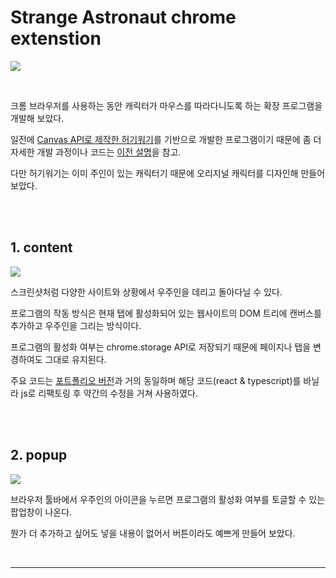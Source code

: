 # **Strange Astronaut chrome extenstion**

![](https://velog.velcdn.com/images/drrobot409/post/dabcc2af-7cbe-4671-a6f0-637c6ccd8278/image.png)

<br />

크롬 브라우저를 사용하는 동안 캐릭터가 마우스를 따라다니도록 하는 확장 프로그램을 개발해 보았다.

일전에 <a href="https://www.rarebeef.co.kr/projects/huggywuggy" target="_blank">Canvas API로 제작한 허기워기</a>를 기반으로 개발한 프로그램이기 때문에 좀 더 자세한 개발 과정이나 코드는 <a href="https://velog.io/@drrobot409/Canvas-API%EB%A5%BC-%ED%99%9C%EC%9A%A9%ED%95%9C-Interactive-%EC%95%84%EC%9D%B4%EB%94%94%EC%96%B4-%EA%B5%AC%ED%98%84" target="_blank">이전 설명</a>을 참고.

다만 허기워기는 이미 주인이 있는 캐릭터기 때문에 오리지널 캐릭터를 디자인해 만들어 보았다.

<br />
<br />

## **1. content**

![](https://velog.velcdn.com/images/drrobot409/post/f864a926-a940-4ea5-be57-614c688f0780/image.png)

스크린샷처럼 다양한 사이트와 상황에서 우주인을 데리고 돌아다닐 수 있다.

프로그램의 작동 방식은 현재 탭에 활성화되어 있는 웹사이트의 DOM 트리에 캔버스를 추가하고 우주인을 그리는 방식이다.

프로그램의 활성화 여부는 chrome.storage API로 저장되기 때문에 페이지나 탭을 변경하여도 그대로 유지된다.

주요 코드는 <a href="https://github.com/RAREBEEF/rarebeef-next/blob/main/components/HuggyWuggy.tsx" target="_blank">포트폴리오 버전</a>과 거의 동일하며 해당 코드(react & typescript)를 바닐라 js로 리팩토링 후 약간의 수정을 거쳐 사용하였다.

<br />
<br />

## **2. popup**

![](https://velog.velcdn.com/images/drrobot409/post/13106898-5576-4b4b-9260-945c4321435c/image.png)

브라우저 툴바에서 우주인의 아이콘을 누르면 프로그램의 활성화 여부를 토글할 수 있는 팝업창이 나온다.

뭔가 더 추가하고 싶어도 넣을 내용이 없어서 버튼이라도 예쁘게 만들어 보았다.

<br />

---

<br />
